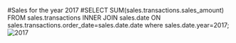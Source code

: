 #Sales for the year 2017
#SELECT SUM(sales.transactions.sales_amount) FROM sales.transactions INNER JOIN sales.date ON sales.transactions.order_date=sales.date.date where sales.date.year=2017;
![2017](https://user-images.githubusercontent.com/84023687/132974471-8d1168ec-dd47-465d-8e5a-1edcae949256.PNG)

